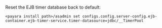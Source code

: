 Reset the EJB timer database back to default:
```
<payara install path>/asadmin set configs.config.server-config.ejb-container.ejb-timer-service.timer-datasource=jdbc/__TimerPool
```